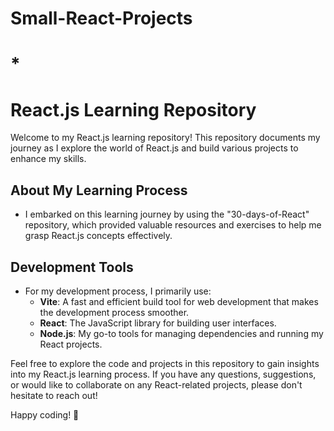 # Small-React-Projects
# *
# React.js Learning Repository

Welcome to my React.js learning repository! This repository documents my journey as I explore the world of React.js and build various projects to enhance my skills.

## About My Learning Process

- I embarked on this learning journey by using the "30-days-of-React" repository, which provided valuable resources and exercises to help me grasp React.js concepts effectively.

## Development Tools

- For my development process, I primarily use:
  - **Vite**: A fast and efficient build tool for web development that makes the development process smoother.
  - **React**: The JavaScript library for building user interfaces.
  - **Node.js**: My go-to tools for managing dependencies and running my React projects.

Feel free to explore the code and projects in this repository to gain insights into my React.js learning process. If you have any questions, suggestions, or would like to collaborate on any React-related projects, please don't hesitate to reach out!

Happy coding! 🚀
